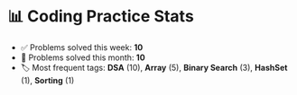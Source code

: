 # 📊 Coding Practice Stats

- ✅ Problems solved this week: **10**
- 📆 Problems solved this month: **10**
- 🏷️ Most frequent tags: **DSA** (10), **Array** (5), **Binary Search** (3), **HashSet** (1), **Sorting** (1)
